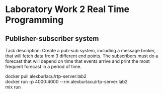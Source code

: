 # Laboratory Work 2 Real Time Programming

## Publisher-subscriber system

Task description: Create a pub-sub system, including a message broker, that will fetch data from 3 different end points. The subscribers must do a forecast that will depend on time that events arrive and print the most frequent forecast in a period of time. 

docker pull alexburlacu/rtp-server:lab2 <br>
docker run -p 4000:4000 --rm alexburlacu/rtp-server:lab2 <br>
mix run <br>

